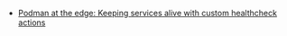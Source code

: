 
- [Podman at the edge: Keeping services alive with custom healthcheck actions](https://www.redhat.com/en/blog/podman-edge-healthcheck)
